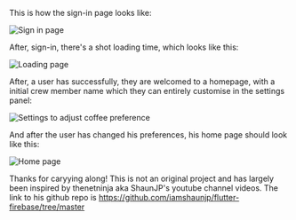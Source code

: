 This is how the sign-in page looks like:

![Sign in page](https://user-images.githubusercontent.com/69011842/116773313-60164d00-aa72-11eb-8cd0-50b1d672810a.jpeg)

After, sign-in, there's a shot loading time, which looks like this:

![Loading page](https://user-images.githubusercontent.com/69011842/116773339-8a680a80-aa72-11eb-9f33-09c0aeea23ca.jpeg)

After, a user has successfully, they are welcomed to a homepage, with a initial crew member name which they can entirely customise in the settings panel:

![Settings to adjust coffee preference](https://user-images.githubusercontent.com/69011842/116773375-acfa2380-aa72-11eb-9a4a-a2ebb3517333.jpeg)

And after the user has changed his preferences, his home page should look like this:

![Home page](https://user-images.githubusercontent.com/69011842/116773394-ca2ef200-aa72-11eb-96ff-90a3858e6422.jpeg)

Thanks for caryying along! This is not an original project and has largely been inspired by thenetninja aka ShaunJP's youtube channel videos. The link to his github repo is https://github.com/iamshaunjp/flutter-firebase/tree/master
